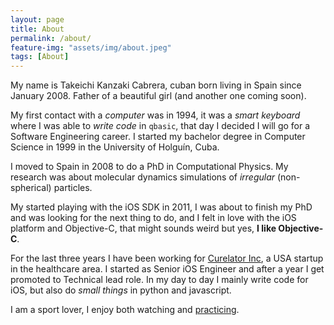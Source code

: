 ```yaml
---
layout: page
title: About
permalink: /about/
feature-img: "assets/img/about.jpeg"
tags: [About]
---
```


My name is Takeichi Kanzaki Cabrera, cuban born living in Spain since
January 2008. Father of a beautiful girl (and another one coming soon).

My first contact with a *computer* was in 1994, it was a *smart keyboard* where
I was able to *write code* in `qbasic`, that day I decided I will go for a
Software Engineering career. I started my bachelor degree in Computer Science
in 1999 in the University of Holguín, Cuba.

I moved to Spain in 2008 to do a PhD in Computational Physics. My research was
about molecular dynamics simulations of *irregular* (non-spherical) particles.

My started playing with the iOS SDK in 2011, I was about to finish my PhD and
was looking for the next thing to do, and I felt in love with the iOS platform
and Objective-C, that might sounds weird but yes, **I like Objective-C**.

For the last three years I have been working for
[Curelator Inc](https://curelator.com), a USA startup in the healthcare area.
I started as Senior iOS Engineer and after a year I get promoted to Technical
lead role. In my day to day I mainly write code for iOS, but also do *small
things* in python and javascript.

I am a sport lover, I enjoy both watching and
[practicing](https://www.strava.com/athletes/24688666).
